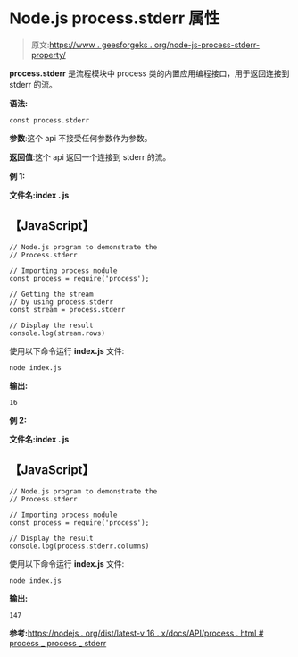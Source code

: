 # Node.js process.stderr 属性

> 原文:[https://www . geesforgeks . org/node-js-process-stderr-property/](https://www.geeksforgeeks.org/node-js-process-stderr-property/)

**process.stderr** 是流程模块中 process 类的内置应用编程接口，用于返回连接到 stderr 的流。

**语法:**

```
const process.stderr
```

**参数**:这个 api 不接受任何参数作为参数。

**返回值**:这个 api 返回一个连接到 stderr 的流。

**例 1:**

**文件名:index . js**

## 【JavaScript】

```
// Node.js program to demonstrate the 
// Process.stderr

// Importing process module
const process = require('process');

// Getting the stream
// by using process.stderr
const stream = process.stderr

// Display the result
console.log(stream.rows)
```

使用以下命令运行 **index.js** 文件:

```
node index.js
```

**输出:**

```
16
```

**例 2:**

**文件名:index . js**

## 【JavaScript】

```
// Node.js program to demonstrate the 
// Process.stderr

// Importing process module
const process = require('process');

// Display the result
console.log(process.stderr.columns)
```

使用以下命令运行 **index.js** 文件:

```
node index.js
```

**输出:**

```
147
```

**参考:**[https://nodejs . org/dist/latest-v 16 . x/docs/API/process . html # process _ process _ stderr](https://nodejs.org/dist/latest-v16.x/docs/api/process.html#process_process_stderr)
